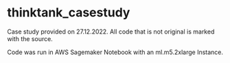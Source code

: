 # thinktank_casestudy

Case study provided on 27.12.2022. All code that is not original is marked with the source.

Code was run in AWS Sagemaker Notebook with an ml.m5.2xlarge Instance.
